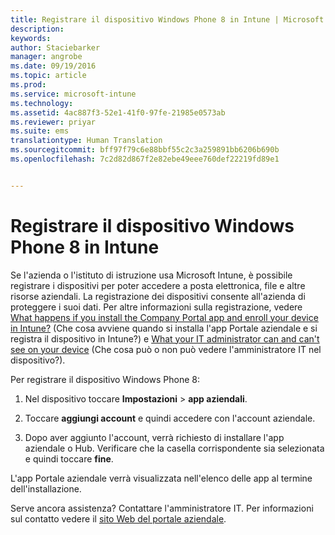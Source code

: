 ```yaml
---
title: Registrare il dispositivo Windows Phone 8 in Intune | Microsoft Intune
description: 
keywords: 
author: Staciebarker
manager: angrobe
ms.date: 09/19/2016
ms.topic: article
ms.prod: 
ms.service: microsoft-intune
ms.technology: 
ms.assetid: 4ac887f3-52e1-41f0-97fe-21985e0573ab
ms.reviewer: priyar
ms.suite: ems
translationtype: Human Translation
ms.sourcegitcommit: bff97f79c6e88bbf55c2c3a259891bb6206b690b
ms.openlocfilehash: 7c2d82d867f2e82ebe49eee760def22219fd89e1


---
```



# Registrare il dispositivo Windows Phone 8 in Intune

Se l'azienda o l'istituto di istruzione usa Microsoft Intune, è possibile registrare i dispositivi per poter accedere a posta elettronica, file e altre risorse aziendali. La registrazione dei dispositivi consente all'azienda di proteggere i suoi dati. Per altre informazioni sulla registrazione, vedere [What happens if you install the Company Portal app and enroll your device in Intune?](what-happens-if-you-install-the-company-portal-app-and-enroll-your-device-in-intune-windows.md) (Che cosa avviene quando si installa l'app Portale aziendale e si registra il dispositivo in Intune?) e [What your IT administrator can and can't see on your device](what-can-your-it-administrator-see-when-you-enroll-your-device-in-intune-windows.md) (Che cosa può o non può vedere l'amministratore IT nel dispositivo?).


Per registrare il dispositivo Windows Phone 8:

1.  Nel dispositivo toccare **Impostazioni** &gt; **app aziendali**.

2.  Toccare **aggiungi account** e quindi accedere con l'account aziendale.

3.  Dopo aver aggiunto l'account, verrà richiesto di installare l'app aziendale o Hub. Verificare che la casella corrispondente sia selezionata e quindi toccare **fine**.

L'app Portale aziendale verrà visualizzata nell'elenco delle app al termine dell'installazione.

Serve ancora assistenza? Contattare l'amministratore IT. Per informazioni sul contatto vedere il [sito Web del portale aziendale](http://portal.manage.microsoft.com).





<!--HONumber=Sep16_HO3-->


